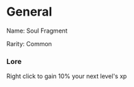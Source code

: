 # General
Name: Soul Fragment

Rarity: Common

### Lore
Right click to gain 10% your next level's xp
